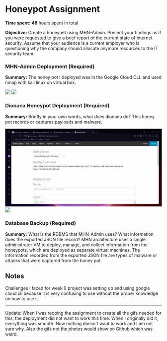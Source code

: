 # Honeypot Assignment

**Time spent:** **48** hours spent in total

**Objective:** Create a honeynet using MHN-Admin. Present your findings as if you were requested to give a brief report of the current state of Internet security. Assume that your audience is a current employer who is questioning why the company should allocate anymore resources to the IT security team.

### MHN-Admin Deployment (Required)

**Summary:** 
The honey pot I deployed was in the Google Cloud CLI. and used nmap with kali linux on virtual box.


<img src="MHN Admin GCloud.gif">


<img src="MHN Admin Deployment.gif">


### Dionaea Honeypot Deployment (Required)

**Summary:** Briefly in your own words, what does dionaea do?
This honey pot records or captures payloads and malware. 

<img src="Honeypot Deployment.gif">

<img src="Honeypot SSH.png">

### Database Backup (Required) 

**Summary:** What is the RDBMS that MHN-Admin uses? What information does the exported JSON file record?
MHN architecture uses a single administrator VM to deploy, manage, and collect information from the honeypots, which are deployed as separate virtual machines. The information recorded from the exported JSON file are types of malware or attacks that were captured from the honey pot.

## Notes

Challenges I faced for week 9 project was setting up and using google cloud cli because it is very confusing to use without the proper knowledge on how to use it. 

--------------------------------------------
Update:
When I was redoing the assignment to create all the gifs needed for this, the deployment did not want to work this time. When I originally did it, everything was smooth. Now nothing doesn't want to work and I am not sure why. Also the gifs not the photos would show on Github which was weird.
